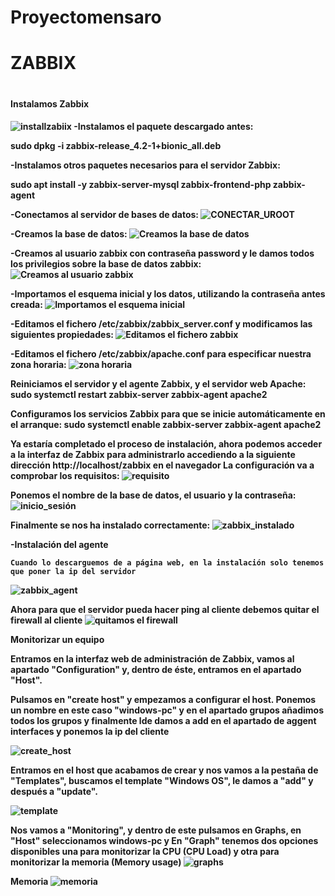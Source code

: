 #   Proyectomensaro

<h1>ZABBIX<h1>
  <h4>Instalamos Zabbix<h4>
  
![installzabiix](https://user-images.githubusercontent.com/104897417/169695972-7b14894a-b8d1-4076-a1cb-3bc172710b99.png)
-Instalamos el paquete descargado antes:

sudo dpkg -i zabbix-release_4.2-1+bionic_all.deb

-Instalamos otros paquetes necesarios para el servidor Zabbix:

sudo apt install -y zabbix-server-mysql zabbix-frontend-php zabbix-agent

 -Conectamos al servidor de bases de datos:
![CONECTAR_UROOT](https://user-images.githubusercontent.com/104897417/169697729-9a102a11-6dec-4875-873e-529d8d528441.png)

-Creamos la base de datos:
 ![Creamos la base de datos](https://user-images.githubusercontent.com/104897417/169697928-41e38357-ec06-4c11-96b5-3122a1754024.png)

    
-Creamos al usuario zabbix con contraseña password y le damos todos los privilegios sobre la base de datos zabbix:
 ![Creamos al usuario zabbix](https://user-images.githubusercontent.com/104897417/169697952-bda35e4c-1231-4292-9921-1fa47154b58f.png)

-Importamos el esquema inicial y los datos, utilizando la contraseña antes creada:
 ![Importamos el esquema inicial](https://user-images.githubusercontent.com/104897417/169698083-78cb3930-6059-4f34-855d-fd08764ce1af.png)
 
-Editamos el fichero /etc/zabbix/zabbix_server.conf y modificamos las siguientes propiedades:
 ![Editamos el fichero zabbix](https://user-images.githubusercontent.com/104897417/169699113-ba43d70c-0d02-4a29-bc13-c6b276fb97fc.png)

-Editamos el fichero /etc/zabbix/apache.conf para especificar nuestra zona horaria:
 ![zona horaria](https://user-images.githubusercontent.com/104897417/169699208-dc6c15e4-b1e8-4d92-98c6-295b940fe593.png)

Reiniciamos el servidor y el agente Zabbix, y el servidor web Apache:
sudo systemctl restart zabbix-server zabbix-agent apache2
    
Configuramos los servicios Zabbix para que se inicie automáticamente en el arranque:
sudo systemctl enable zabbix-server zabbix-agent apache2
    
Ya estaría completado el proceso de instalación, ahora podemos acceder a la interfaz de Zabbix para administrarlo accediendo a la siguiente dirección http://localhost/zabbix en el navegador
La configuración va a comprobar los requisitos:
![requisito](https://user-images.githubusercontent.com/104897417/169699574-dd26b1be-f172-41cc-881c-c49230715ab1.png)
    
Ponemos el nombre de la base de datos, el usuario y la contraseña:
![inicio_sesión](https://user-images.githubusercontent.com/104897417/169700031-9c89c0d4-5cac-4302-b83c-977e6b7e1fbf.png)

Finalmente se nos ha instalado correctamente:
![zabbix_instalado](https://user-images.githubusercontent.com/104897417/169700280-fe3d23b3-e52c-4111-bb50-6cce1b75e9d8.png)
    
 -Instalación del agente
 
    Cuando lo descarguemos de a página web, en la instalación solo tenemos que poner la ip del servidor
  ![zabbix_agent](https://user-images.githubusercontent.com/104897417/170215308-0e9db478-f6aa-44d9-a2fa-d148ae13a504.png)
    
   Ahora para que el servidor pueda hacer ping al cliente debemos quitar el firewall al cliente
    ![quitamos el firewall](https://user-images.githubusercontent.com/104897417/170217028-209dbcca-cbf1-439b-8645-0e5ba6f52979.png)

   Monitorizar un equipo 
    
Entramos en la interfaz web de administración de Zabbix, vamos al apartado "Configuration" y, dentro de éste, entramos en el apartado "Host".

 Pulsamos en "create host" y empezamos a configurar el host. Ponemos un nombre en este caso "windows-pc" y en el apartado grupos añadimos todos los      grupos y finalmente lde damos a add en el apartado de aggent interfaces y ponemos la ip del cliente
    
   ![create_host](https://user-images.githubusercontent.com/104897417/170222843-0446080e-5423-451e-a2a9-732651568c70.png)
    
 Entramos en el host que acabamos de crear y nos vamos a la pestaña de "Templates", buscamos el template "Windows OS", le damos a "add" y después a "update".

 ![template](https://user-images.githubusercontent.com/104897417/170223697-5f8f11c5-361c-47e7-87e8-1bbefc6bfa71.png)
    
    
    
Nos vamos a "Monitoring", y dentro de este pulsamos en Graphs, en "Host" seleccionamos windows-pc y En "Graph" tenemos dos opciones disponibles una para monitorizar la CPU (CPU Load) y otra para monitorizar la memoria (Memory usage)
![graphs](https://user-images.githubusercontent.com/104897417/170230841-b53f4397-71cd-4a76-b7a7-15e1efaacbed.png)

 Memoria
 ![memoria](https://user-images.githubusercontent.com/104897417/170237606-fab2d47e-272f-40f8-92b1-653b10c1cd25.png)

   
    
    



 
